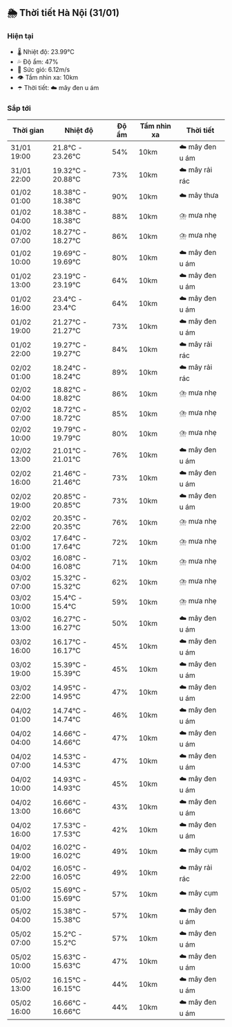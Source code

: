 ## 🌦️ Thời tiết Hà Nội (31/01)

### Hiện tại

- 🌡️ Nhiệt độ: 23.99℃
- 💦 Độ ẩm: 47%
- 💨 Sức gió: 6.12m/s
- 👁️ Tầm nhìn xa: 10km
- ☂️ Thời tiết: ☁️ mây đen u ám

### Sắp tới

| Thời gian | Nhiệt độ | Độ ẩm | Tầm nhìn xa | Thời tiết |
| --- | --- | --- | --- | --- |
| 31/01 19:00 | 21.8℃ - 23.26℃ | 54% | 10km | ☁️ mây đen u ám |
| 31/01 22:00 | 19.32℃ - 20.88℃ | 73% | 10km | ☁️ mây rải rác |
| 01/02 01:00 | 18.38℃ - 18.38℃ | 90% | 10km | ☁️ mây thưa |
| 01/02 04:00 | 18.38℃ - 18.38℃ | 88% | 10km | ⛈️ mưa nhẹ |
| 01/02 07:00 | 18.27℃ - 18.27℃ | 86% | 10km | ⛈️ mưa nhẹ |
| 01/02 10:00 | 19.69℃ - 19.69℃ | 80% | 10km | ☁️ mây đen u ám |
| 01/02 13:00 | 23.19℃ - 23.19℃ | 64% | 10km | ☁️ mây đen u ám |
| 01/02 16:00 | 23.4℃ - 23.4℃ | 64% | 10km | ☁️ mây đen u ám |
| 01/02 19:00 | 21.27℃ - 21.27℃ | 73% | 10km | ☁️ mây đen u ám |
| 01/02 22:00 | 19.27℃ - 19.27℃ | 84% | 10km | ☁️ mây rải rác |
| 02/02 01:00 | 18.24℃ - 18.24℃ | 89% | 10km | ☁️ mây rải rác |
| 02/02 04:00 | 18.82℃ - 18.82℃ | 86% | 10km | ⛈️ mưa nhẹ |
| 02/02 07:00 | 18.72℃ - 18.72℃ | 85% | 10km | ⛈️ mưa nhẹ |
| 02/02 10:00 | 19.79℃ - 19.79℃ | 80% | 10km | ⛈️ mưa nhẹ |
| 02/02 13:00 | 21.01℃ - 21.01℃ | 76% | 10km | ☁️ mây đen u ám |
| 02/02 16:00 | 21.46℃ - 21.46℃ | 73% | 10km | ☁️ mây đen u ám |
| 02/02 19:00 | 20.85℃ - 20.85℃ | 73% | 10km | ☁️ mây đen u ám |
| 02/02 22:00 | 20.35℃ - 20.35℃ | 76% | 10km | ⛈️ mưa nhẹ |
| 03/02 01:00 | 17.64℃ - 17.64℃ | 72% | 10km | ⛈️ mưa nhẹ |
| 03/02 04:00 | 16.08℃ - 16.08℃ | 71% | 10km | ⛈️ mưa nhẹ |
| 03/02 07:00 | 15.32℃ - 15.32℃ | 62% | 10km | ⛈️ mưa nhẹ |
| 03/02 10:00 | 15.4℃ - 15.4℃ | 59% | 10km | ⛈️ mưa nhẹ |
| 03/02 13:00 | 16.27℃ - 16.27℃ | 50% | 10km | ☁️ mây đen u ám |
| 03/02 16:00 | 16.17℃ - 16.17℃ | 45% | 10km | ☁️ mây đen u ám |
| 03/02 19:00 | 15.39℃ - 15.39℃ | 45% | 10km | ☁️ mây đen u ám |
| 03/02 22:00 | 14.95℃ - 14.95℃ | 47% | 10km | ☁️ mây đen u ám |
| 04/02 01:00 | 14.74℃ - 14.74℃ | 46% | 10km | ☁️ mây đen u ám |
| 04/02 04:00 | 14.66℃ - 14.66℃ | 47% | 10km | ☁️ mây đen u ám |
| 04/02 07:00 | 14.53℃ - 14.53℃ | 47% | 10km | ☁️ mây đen u ám |
| 04/02 10:00 | 14.93℃ - 14.93℃ | 45% | 10km | ☁️ mây đen u ám |
| 04/02 13:00 | 16.66℃ - 16.66℃ | 43% | 10km | ☁️ mây đen u ám |
| 04/02 16:00 | 17.53℃ - 17.53℃ | 42% | 10km | ☁️ mây đen u ám |
| 04/02 19:00 | 16.02℃ - 16.02℃ | 49% | 10km | ☁️ mây cụm |
| 04/02 22:00 | 16.05℃ - 16.05℃ | 49% | 10km | ☁️ mây rải rác |
| 05/02 01:00 | 15.69℃ - 15.69℃ | 57% | 10km | ☁️ mây cụm |
| 05/02 04:00 | 15.38℃ - 15.38℃ | 57% | 10km | ☁️ mây đen u ám |
| 05/02 07:00 | 15.2℃ - 15.2℃ | 57% | 10km | ☁️ mây đen u ám |
| 05/02 10:00 | 15.63℃ - 15.63℃ | 47% | 10km | ☁️ mây đen u ám |
| 05/02 13:00 | 16.15℃ - 16.15℃ | 44% | 10km | ☁️ mây đen u ám |
| 05/02 16:00 | 16.66℃ - 16.66℃ | 44% | 10km | ☁️ mây đen u ám |
